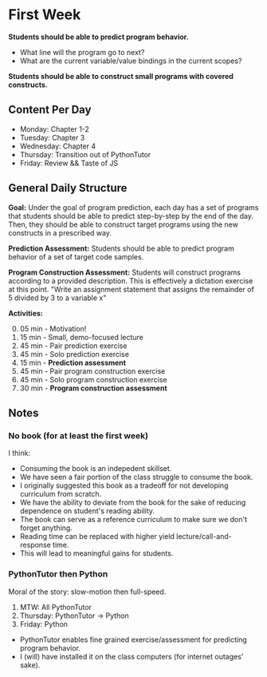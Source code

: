 # First Week

**Students should be able to predict program behavior.**

- What line will the program go to next?
- What are the current variable/value bindings in the current scopes?

**Students should be able to construct small programs with covered constructs.**

## Content Per Day

- Monday: Chapter 1-2
- Tuesday: Chapter 3
- Wednesday: Chapter 4
- Thursday: Transition out of PythonTutor
- Friday: Review && Taste of JS

## General Daily Structure

**Goal:** Under the goal of program prediction, each day has a set of programs
that students should be able to predict step-by-step by the end of the day.
Then, they should be able to construct target programs using the new constructs
in a prescribed way.

**Prediction Assessment:**
Students should be able to predict program behavior of a set of target code samples.

**Program Construction Assessment:**
Students will construct programs according to a provided description.
This is effectively a dictation exercise at this point.
"Write an assignment statement that assigns the remainder of 5 divided by 3 to
a variable x"

**Activities:**

0. 05 min - Motivation!
1. 15 min - Small, demo-focused lecture
1. 45 min - Pair prediction exercise
1. 45 min - Solo prediction exercise
1. 15 min - **Prediction assessment**
1. 45 min - Pair program construction exercise
1. 45 min - Solo program construction exercise
1. 30 min - **Program construction assessment**

## Notes

### No book (for at least the first week)

I think:

- Consuming the book is an indepedent skillset.
- We have seen a fair portion of the class struggle to consume the book.
- I originally suggested this book as a tradeoff for not developing curriculum
  from scratch.
- We have the ability to deviate from the book for the sake of reducing dependence
  on student's reading ability.
- The book can serve as a reference curriculum to make sure we don't forget anything.
- Reading time can be replaced with higher yield lecture/call-and-response time.
- This will lead to meaningful gains for students.

### PythonTutor then Python

Moral of the story: slow-motion then full-speed.

1. MTW: All PythonTutor
2. Thursday: PythonTutor -> Python
3. Friday: Python

- PythonTutor enables fine grained exercise/assessment for predicting program behavior.
- I (will) have installed it on the class computers (for internet outages' sake).

